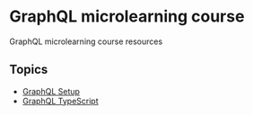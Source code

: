 # GraphQL microlearning course
GraphQL microlearning course resources



## Topics

- [GraphQL Setup](./topics/gql-set-up/)
- [GraphQL TypeScript](./topics/typescript/)
